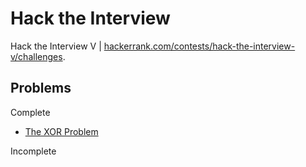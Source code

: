 # Hack the Interview
Hack the Interview V | [hackerrank.com/contests/hack-the-interview-v/challenges](https://www.hackerrank.com/contests/hack-the-interview-v/challenges).


## Problems
Complete
- [The XOR Problem](https://www.hackerrank.com/contests/hack-the-interview-v/challenges/the-xor-problem)

Incomplete
